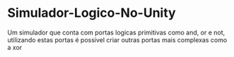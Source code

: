 # Simulador-Logico-No-Unity

Um simulador que conta com portas logicas primitivas como and, or e not, utilizando estas portas é possivel criar outras portas mais complexas como a xor
